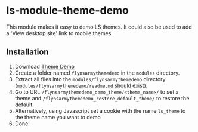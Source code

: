 # ls-module-theme-demo
This module makes it easy to demo LS themes. It could also be used to add a 'View desktop site' link to mobile themes.

## Installation
1. Download [Theme Demo](https://github.com/flynsarmy/ls-module-themedemo/zipball/master)
1. Create a folder named `flynsarmythemedemo` in the `modules` directory.
1. Extract all files into the `modules/flynsarmythemedemo` directory (`modules/flynsarmythemedemo/readme.md` should exist).
1. Go to URL `/flynsarmythemedemo_demo_theme/<theme_name>/` to set a theme and `/flynsarmythemedemo_restore_default_theme/` to restore the default.
1. Alternatively, using Javascript set a cookie with the name `ls_theme` to the theme name you want to demo
1. Done!